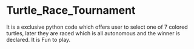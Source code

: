 # Turtle_Race_Tournament
It is a exclusive python code which offers user to select one of 7 colored turtles, later they are raced which is all autonomous and the winner is declared. It is Fun to play.
